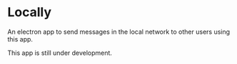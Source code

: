# Locally
An electron app to send messages in the local network to other users using this app.

This app is still under development.
